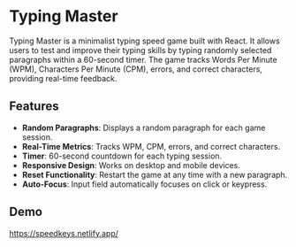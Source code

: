 # Typing Master

Typing Master is a minimalist typing speed game built with React. It allows users to test and improve their typing skills by typing randomly selected paragraphs within a 60-second timer. The game tracks Words Per Minute (WPM), Characters Per Minute (CPM), errors, and correct characters, providing real-time feedback.

## Features

- **Random Paragraphs**: Displays a random paragraph for each game session.
- **Real-Time Metrics**: Tracks WPM, CPM, errors, and correct characters.
- **Timer**: 60-second countdown for each typing session.
- **Responsive Design**: Works on desktop and mobile devices.
- **Reset Functionality**: Restart the game at any time with a new paragraph.
- **Auto-Focus**: Input field automatically focuses on click or keypress.

## Demo

https://speedkeys.netlify.app/
